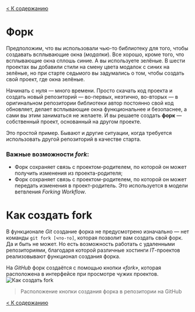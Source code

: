 [< К содержанию](readme.md)

# Форк
Предположим, что вы использовали чью-то библиотеку для того, чтобы создавать всплывающие окна (*модалки*). Все хорошо, кроме того, что всплывающие окна сплошь синие. А вы используете зелёные. В шести проектах вы добавили стили на смену цвета модалок с синих на зелёные, но при старте седьмого вы задумались о том, чтобы создать свой проект, где окна зелёные.

Начинать с нуля — много времени. Просто скачать код проекта и создать новый репозиторий — во-первых, неэтично, во-вторых — в оригинальном репозитории библиотеки автор постоянно свой код обновляет, делает всплывающие окна функциональнее и безопаснее, а сами вы этим заниматься не желаете. И вы решаете создать **форк** — собственный проект, основанный на другом проекте.

Это простой пример. Бывают и другие ситуации, когда требуется использовать другой репозиторий в качестве старта.

### Важные возможности *fork*:
* Форк сохраняет связь с проектом-родителем, по которой он может получить изменения из проекта-родителя;
* Форк сохраняет связь с проектом-родителем, по которой он может передать изменения в проект-родитель. Это используется в модели ветвления *Forking Workflow*.

# Как создать fork
В функционале *Git* создание форка не предусмотрено изначально — нет команды `git fork [что-то]`, которая позволит вам создать свой форк. Да и быть не может. Но есть возможность работать с удаленными репозиториями, благодаря которой различные хостинги *IT*-проектов реализовывают функционал создания форка.

На *GitHub* форк создаётся с помощью кнопки *«fork»*, которая расположена в интерфейсе при просмотре чужих проектов.
![Как создать fork](https://lms.skillfactory.ru/assets/courseware/v1/717810124bc689e31f94722756d43c77/asset-v1:SkillFactory+PHPDEV+2021+type@asset+block/PHP_5.13.png "Как создать fork")
>Расположение кнопки создания форка в репозитории на GitHub

[< К содержанию](readme.md)